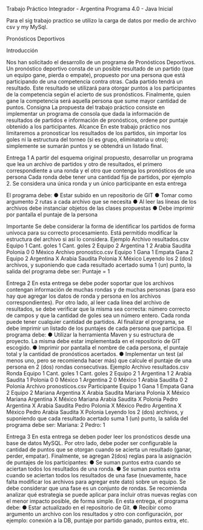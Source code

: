 Trabajo Práctico Integrador - Argentina Programa 4.0 - Java Inicial

Para el sig trabajo practico se utilizo la carga de datos por medio de archivo csv y my MySql.

Pronósticos Deportivos

Introducción

Nos han solicitado el desarrollo de un programa de Pronósticos Deportivos.
Un pronóstico deportivo consta de un posible resultado de un partido (que un equipo gane,
pierda o empate), propuesto por una persona que está participando de una competencia
contra otras.
Cada partido tendrá un resultado. Este resultado se utilizará para otorgar puntos a los
participantes de la competencia según el acierto de sus pronósticos.
Finalmente, quien gane la competencia será aquella persona que sume mayor cantidad de
puntos.
Consigna
La propuesta del trabajo práctico consiste en implementar un programa de consola que dada
la información de resultados de partidos e información de pronósticos, ordene por puntaje
obtenido a los participantes.
Alcance
En este trabajo práctico nos limitaremos a pronosticar los resultados de los partidos, sin
importar los goles ni la estructura del torneo (si es grupo, eliminatoria u otro); simplemente se
sumarán puntos y se obtendrá un listado final.


Entrega 1
A partir del esquema original propuesto, desarrollar un programa que lea un archivo de
partidos y otro de resultados, el primero correspondiente a una ronda y el otro que contenga
los pronósticos de una persona
Cada ronda debe tener una cantidad fija de partidos, por
ejemplo 2. 
Se considera una única ronda y un único participante en esta entrega

El programa debe:
● Estar subido en un repositorio de GIT
● Tomar como argumento 2 rutas a cada archivo que se necesita
● Al leer las líneas de los archivos debe instanciar objetos de las clases propuestas
● Debe imprimir por pantalla el puntaje de la persona

Importante
Se debe considerar la forma de identificar los partidos de forma unívoca para su correcto
procesamiento. Está permitido modificar la estructura del archivo si así lo considera.
Ejemplo
Archivo resultados.csv
Equipo 1 Cant. goles 1 Cant. goles 2 Equipo 2
Argentina 1 2 Arabia Saudita
Polonia 0 0 México
Archivo pronostico.csv
Equipo 1 Gana 1 Empata Gana 2 Equipo 2
Argentina X Arabia Saudita
Polonia X México
Leyendo los 2 (dos) archivos, y suponiendo que cada resultado acertado suma 1 (un) punto, la
salida del programa debe ser: Puntaje = 1

Entrega 2
En esta entrega se debe poder soportar que los archivos contengan información de muchas
rondas y de muchas personas (para eso hay que agregar los datos de ronda y persona en los
archivos correspondientes).
Por otro lado, al leer cada línea del archivo de resultados, se debe verificar que la misma sea
correcta: número correcto de campos y que la cantidad de goles sea un número entero. Cada
ronda puede tener cualquier cantidad de partidos.
Al finalizar el programa, se debe imprimir un listado de los puntajes de cada persona que
participa.
El programa debe:
● Utilizar la herramienta Maven y su estructura de proyecto. La misma debe estar
implementada en el repositorio de GIT escogido.
● Imprimir por pantalla el nombre de cada persona, el puntaje total y la cantidad de
pronósticos acertados.
● Implementar un test (al menos uno, pero se recomienda hacer más) que calcule el
puntaje de una persona en 2 (dos) rondas consecutivas.
Ejemplo
Archivo resultados.csv
Ronda Equipo 1 Cant. goles 1 Cant. goles 2 Equipo 2
1 Argentina 1 2 Arabia Saudita
1 Polonia 0 0 México
1 Argentina 2 0 México
1 Arabia Saudita 0 2 Polonia
Archivo pronosticos.csv
Participante Equipo 1 Gana 1 Empata Gana 2 Equipo 2
Mariana Argentina X Arabia Saudita
Mariana Polonia X México
Mariana Argentina X México
Mariana Arabia Saudita X Polonia
Pedro Argentina X Arabia Saudita
Pedro Polonia X México
Pedro Argentina X México
Pedro Arabia Saudita X Polonia
Leyendo los 2 (dos) archivos, y suponiendo que cada resultado acertado suma 1 (un) punto, la
salida del programa debe ser:
Mariana: 2
Pedro: 1

Entrega 3
En esta entrega se deben poder leer los pronósticos desde una base de datos MySQL. Por
otro lado, debe poder ser configurable la cantidad de puntos que se otorgan cuando se acierta
un resultado (ganar, perder, empatar).
Finalmente, se agregan 2(dos) reglas para la asignación de puntajes de los participantes:
● Se suman puntos extra cuando se aciertan todos los resultados de una ronda.
● Se suman puntos extra cuando se aciertan todos los resultados de una fase
(nuevamente, hace falta modificar los archivos para agregar este dato) sobre un
equipo. Se debe considerar que una fase es un conjunto de rondas.
Se recomienda analizar qué estrategia se puede aplicar para incluir otras nuevas reglas con el
menor impacto posible, de forma simple.
En esta entrega, el programa debe:
● Estar actualizado en el repositorio de Git.
● Recibir como argumento un archivo con los resultados y otro con configuración, por
ejemplo: conexión a la DB, puntaje por partido ganado, puntos extra, etc.


